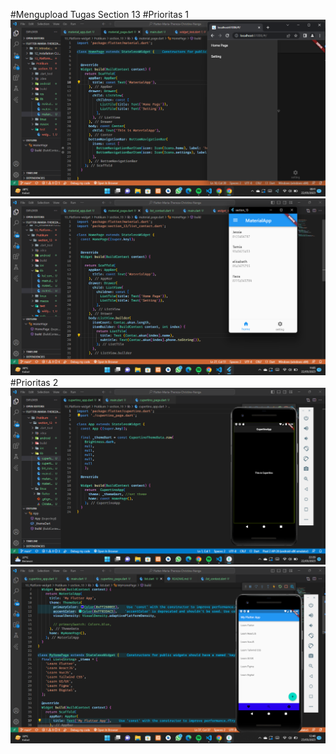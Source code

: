 #Mengupload Tugas Section 13
#Prioritas 1
![Upload_Tugas_Prioritas1](Material_App.png)
![Upload_Tugas_Prioritas1](List_Contact.png)
#Prioritas 2
![Upload_Tugas_Prioritas2](CupertinoApp.png)
![Upload_soal_Eksplorasi](soal_eksplorasi.png)






